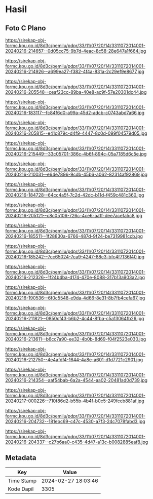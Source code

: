 # Hasil

## Foto C Plano

https://sirekap-obj-formc.kpu.go.id/8d3c/pemilu/pdpr/33/11/07/20/14/3311072014001-20240216-214657--0d05cc75-9b7d-4eac-8c58-28e647a1f664.jpg

https://sirekap-obj-formc.kpu.go.id/8d3c/pemilu/pdpr/33/11/07/20/14/3311072014001-20240216-214926--a699ea27-f382-4f4a-831a-2c29ef9e8677.jpg

https://sirekap-obj-formc.kpu.go.id/8d3c/pemilu/pdpr/33/11/07/20/14/3311072014001-20240216-205548--ceaf23cc-89ba-40e8-ac9f-57e20301dc44.jpg

https://sirekap-obj-formc.kpu.go.id/8d3c/pemilu/pdpr/33/11/07/20/14/3311072014001-20240216-183117--fc84f6d0-a99a-45d2-adcb-c0743abd7a66.jpg

https://sirekap-obj-formc.kpu.go.id/8d3c/pemilu/pdpr/33/11/07/20/14/3311072014001-20240216-205815--e41c879c-d4f9-4447-8c0d-099f04579d05.jpg

https://sirekap-obj-formc.kpu.go.id/8d3c/pemilu/pdpr/33/11/07/20/14/3311072014001-20240216-215449--33c05701-386c-4b6f-894c-05a7185d6c5e.jpg

https://sirekap-obj-formc.kpu.go.id/8d3c/pemilu/pdpr/33/11/07/20/14/3311072014001-20240216-210031--e64e7896-9cdb-45b6-a062-82314af92869.jpg

https://sirekap-obj-formc.kpu.go.id/8d3c/pemilu/pdpr/33/11/07/20/14/3311072014001-20240216-184728--64cc4a5f-7c2d-42dc-b11d-f459c481c360.jpg

https://sirekap-obj-formc.kpu.go.id/8d3c/pemilu/pdpr/33/11/07/20/14/3311072014001-20240216-205121--c8c05106-726c-4ce6-aa1f-dee7acefa5c8.jpg

https://sirekap-obj-formc.kpu.go.id/8d3c/pemilu/pdpr/33/11/07/20/14/3311072014001-20240216-185511--1f28830a-6766-487d-9f24-be7319981ccb.jpg

https://sirekap-obj-formc.kpu.go.id/8d3c/pemilu/pdpr/33/11/07/20/14/3311072014001-20240216-185242--7cc65024-7ca9-4247-88c3-bfc4f7136f40.jpg

https://sirekap-obj-formc.kpu.go.id/8d3c/pemilu/pdpr/33/11/07/20/14/3311072014001-20240216-212326--1f24b4ba-d174-470e-8088-317b13a903a2.jpg

https://sirekap-obj-formc.kpu.go.id/8d3c/pemilu/pdpr/33/11/07/20/14/3311072014001-20240216-190536--6f0c5548-e9da-4d66-8e31-8b7fb4cefa67.jpg

https://sirekap-obj-formc.kpu.go.id/8d3c/pemilu/pdpr/33/11/07/20/14/3311072014001-20240216-211821--0850cf43-b6b2-4c44-8fba-c5a13064fb26.jpg

https://sirekap-obj-formc.kpu.go.id/8d3c/pemilu/pdpr/33/11/07/20/14/3311072014001-20240216-213611--b6cc7a90-ee32-4b0b-8d69-f04f2523e030.jpg

https://sirekap-obj-formc.kpu.go.id/8d3c/pemilu/pdpr/33/11/07/20/14/3311072014001-20240216-212750--4e4afdf4-1644-4a8e-a601-d1d7721c2901.jpg

https://sirekap-obj-formc.kpu.go.id/8d3c/pemilu/pdpr/33/11/07/20/14/3311072014001-20240216-214354--aaf54bab-6a2a-4544-aa02-20481ad0d739.jpg

https://sirekap-obj-formc.kpu.go.id/8d3c/pemilu/pdpr/33/11/07/20/14/3311072014001-20240217-000226--710f86d2-b55b-4b4f-b0c5-249fccb881af.jpg

https://sirekap-obj-formc.kpu.go.id/8d3c/pemilu/pdpr/33/11/07/20/14/3311072014001-20240216-204732--181ebc69-c47c-4530-a7f3-24c7078fabd3.jpg

https://sirekap-obj-formc.kpu.go.id/8d3c/pemilu/pdpr/33/11/07/20/14/3311072014001-20240216-204337--c27b6aa0-c435-4d47-a13c-b0082885eaf8.jpg


## Metadata

| Key        | Value               |
| ---------- | ------------------- |
| Time Stamp | 2024-02-27 18:03:46 |
| Kode Dapil | 3305                |



